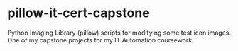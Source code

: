 # pillow-it-cert-capstone
Python Imaging Library (pillow) scripts for modifying some test icon images.  One of my capstone projects for my IT Automation coursework.
